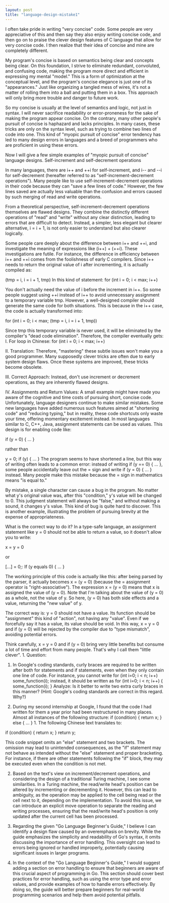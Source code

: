 ```yaml
---
layout: post
title: "language-design-mistake1"
---
```


 I often take pride in writing "very concise" code. Some people are very appreciative of this and then say they also enjoy writing concise code, and then go on to praise the clever design features of C language that allow for very concise code. I then realize that their idea of concise and mine are completely different.

My program's concise is based on semantics being clear and concepts being clear. On this foundation, I strive to eliminate redundant, convoluted, and confusing code, making the program more direct and efficient in expressing my mental "model." This is a form of optimization at the conceptual level, and the program's concise elegance is just one of its "appearances." Just like organizing a tangled mess of wires, it's not a matter of rolling them into a ball and putting them in a box. This approach will only bring more trouble and danger to future work.

So my concise is usually at the level of semantics and logic, not just in syntax. I will never sacrifice readability or error-proneness for the sake of making the program appear concise. On the contrary, many other people's pursuit of concise is haphazard and lacks principles. In many cases, these tricks are only on the syntax level, such as trying to combine two lines of code into one. This kind of "myopic pursuit of concise" error tendency has led to many design errors in languages and a breed of programmers who are proficient in using these errors.

Now I will give a few simple examples of "myopic pursuit of concise" language designs. Self-increment and self-decrement operations

In many languages, there are i++ and ++i for self-increment, and i-- and --i for self-decrement (hereafter referred to as "self-increment-decrement operations"). Many people like to use self-increment-decrement operations in their code because they can "save a few lines of code." However, the few lines saved are actually less valuable than the confusion and errors caused by such merging of read and write operations.

From a theoretical perspective, self-increment-decrement operations themselves are flawed designs. They combine the distinctly different operations of "read" and "write" without any clear distinction, leading to errors that are difficult to detect. Instead, a simpler, less elegant but clearer alternative, i = i + 1, is not only easier to understand but also clearer logically.

Some people care deeply about the difference between i++ and ++i, and investigate the meaning of expressions like (i++) + (++i). These investigations are futile. For instance, the difference in efficiency between i++ and ++i comes from the foolishness of early C compilers. Since i++ needs to return the original value of i after incrementing, it is actually compiled as:

(tmp = i, i = i + 1, tmp) In this kind of statement:
for (int i = 0; i < max; i++)

You don't actually need the value of i before the increment in i++. So some people suggest using ++i instead of i++ to avoid unnecessary assignment to a temporary variable tmp. However, a well-designed compiler should generate the same code for both situations. This is because in the i++ case, the code is actually transformed into:

for (int i = 0; i < max; (tmp = i, i = i + 1, tmp))

Since tmp this temporary variable is never used, it will be eliminated by the compiler's "dead code elimination". Therefore, the compiler eventually gets: I. For loop in Chinese:
for (int i = 0; i < max; i++)

II. Translation:
Therefore, "mastering" these subtle issues won't make you a good programmer. Many supposedly clever tricks are often due to early system design flaws. Once these systems are improved, these tricks become obsolete.

III. Correct Approach:
Instead, don't use increment or decrement operations, as they are inherently flawed designs.

IV. Assignments and Return Values:
A small example might have made you aware of the cognitive and time costs of pursuing short, concise code. Unfortunately, language designers continue to make similar mistakes. Some new languages have added numerous such features aimed at "shortening code" and "reducing typing," but in reality, these code shortcuts only waste your time, offering momentary excitement instead. In most languages similar to C, C++, Java, assignment statements can be used as values. This design is for enabling code like:

if (y = 0) { ... }

rather than

y = 0;
if (y) { ... } The program seems to have shortened a line, but this way of writing often leads to a common error: instead of writing if (y == 0) { ... }, some people accidentally leave out the = sign and write if (y = 0) { ... } instead. Many people make this mistake because the = sign in mathematics means "is equal to."

By mistake, a single character can cause a bug in the program. No matter what y's original value was, after this "condition," y's value will be changed to 0. This judgment statement will always be "false," and without making a sound, it changes y's value. This kind of bug is quite hard to discover. This is another example, illustrating the problem of pursuing brevity at the expense of appropriateness.

What is the correct way to do it? In a type-safe language, an assignment statement like y = 0 should not be able to return a value, so it doesn't allow you to write:

x = y = 0

or

[...] = 0;: If (y equals 0) { ... }

The working principle of this code is actually like this: after being parsed by the parser, it actually becomes x = (y = 0) (because the = assignment operator is "right-associative"). The expression x = (y = 0) means that x is assigned the value of (y = 0). Note that I'm talking about the value of (y = 0) as a whole, not the value of y. So here, (y = 0) has both side effects and a value, returning the "new value" of y.

The correct way is: y = 0 should not have a value. Its function should be "assignment" this kind of "action", not having any "value". Even if we forcefully say it has a value, its value should be void. In this way, x = y = 0 and if (y = 0) will be rejected by the compiler due to "type mismatch", avoiding potential errors.

Think carefully, x = y = 0 and if (y = 0) bring very little benefits but consume a lot of time and effort from many people. That's why I call them "little clever". 1. Question:

1. In Google's coding standards, curly braces are required to be written after both for statements and if statements, even when they only contain one line of code. For instance, you cannot write for (int i=0; i < n; i++) some_function(i); instead, it should be written as for (int i=0; i < n; i++) { some_function(i); } Analyze: Is it better to write two extra curly braces in this manner? (Hint: Google's coding standards are correct in this regard. Why?)

2. During my second internship at Google, I found that the code I had written for them a year prior had been restructured in many places. Almost all instances of the following structure: if (condition) { return x; } else { ... } 1. The following Chinese text translates to:

if (condition) {
 return x;
}
return y;

This code snippet omits an "else" statement and two brackets. The omission may lead to unintended consequences, as the "if" statement may not behave as intended without the "else" statement and proper bracketing. For instance, if there are other statements following the "if" block, they may be executed even when the condition is not met.

2. Based on the text's view on increment/decrement operations, and considering the design of a traditional Turing machine, I see some similarities. In a Turing machine, the read/write head's position can be altered by incrementing or decrementing it. However, this can lead to ambiguity, as the operation may be applied to the cell being read or the cell next to it, depending on the implementation. To avoid this issue, we can introduce an explicit move operation to separate the reading and writing processes, ensuring that the read/write head's position is only updated after the current cell has been processed.

3. Regarding the given "Go Language Beginner's Guide," I believe I can identify a design flaw caused by an overemphasis on brevity. While the guide emphasizes the simplicity and readability of Go's syntax, it omits discussing the importance of error handling. This oversight can lead to errors being ignored or handled improperly, potentially causing significant issues in larger programs.

4. In the context of the "Go Language Beginner's Guide," I would suggest adding a section on error handling to ensure that beginners are aware of this crucial aspect of programming in Go. This section should cover best practices for error handling, such as using the error type and error values, and provide examples of how to handle errors effectively. By doing so, the guide will better prepare beginners for real-world programming scenarios and help them avoid potential pitfalls.